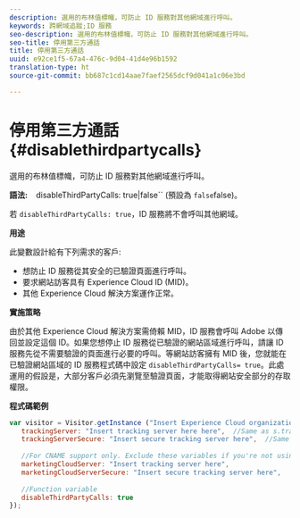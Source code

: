 ```yaml
---
description: 選用的布林值標幟，可防止 ID 服務對其他網域進行呼叫。
keywords: 跨網域追蹤;ID 服務
seo-description: 選用的布林值標幟，可防止 ID 服務對其他網域進行呼叫。
seo-title: 停用第三方通話
title: 停用第三方通話
uuid: e92ce1f5-67a4-476c-9d04-41d4e96b1592
translation-type: ht
source-git-commit: bb687c1cd14aae7faef2565dcf9d041a1c06e3bd

---
```



# 停用第三方通話{#disablethirdpartycalls}

選用的布林值標幟，可防止 ID 服務對其他網域進行呼叫。

**語法:** ` ` disableThirdPartyCalls: true|false`` (預設為 `false`false)。

若 `disableThirdPartyCalls: true`，ID 服務將不會呼叫其他網域。

**用途**

此變數設計給有下列需求的客戶:

* 想防止 ID 服務從其安全的已驗證頁面進行呼叫。
* 要求網站訪客具有 Experience Cloud ID (MID)。
* 其他 Experience Cloud 解決方案運作正常。

**實施策略**

由於其他 Experience Cloud 解決方案需倚賴 MID，ID 服務會呼叫 Adobe 以傳回並設定這個 ID。如果您想停止 ID 服務從已驗證的網站區域進行呼叫，請讓 ID 服務先從不需要驗證的頁面進行必要的呼叫。等網站訪客擁有 MID 後，您就能在已驗證網站區域的 ID 服務程式碼中設定 `disableThirdPartyCalls= true`。此處運用的假設是，大部分客戶必須先瀏覽至驗證頁面，才能取得網站安全部分的存取權限。

**程式碼範例**

```js
var visitor = Visitor.getInstance ("Insert Experience Cloud organization ID here",{ 
   trackingServer: "Insert tracking server here here",  //Same as s.trackingServer 
   trackingServerSecure: "Insert secure tracking server here",  //Same as s.trackingServerSecure 
 
   //For CNAME support only. Exclude these variables if you're not using CNAME 
   marketingCloudServer: "Insert tracking server here", 
   marketingCloudServerSecure: "Insert secure tracking server here", 
 
   //Function variable 
   disableThirdPartyCalls: true 
}); 
```

